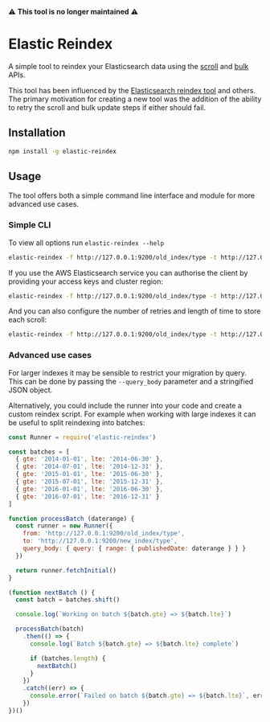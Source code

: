 ⚠️ **This tool is no longer maintained** ⚠️

# Elastic Reindex

A simple tool to reindex your Elasticsearch data using the [scroll][scroll] and [bulk][bulk] APIs.

This tool has been influenced by the [Elasticsearch reindex tool][tool] and others. The primary motivation for creating a new tool was the addition of the ability to retry the scroll and bulk update steps if either should fail. 

## Installation

```sh
npm install -g elastic-reindex
```

## Usage

The tool offers both a simple command line interface and module for more advanced use cases.

### Simple CLI

To view all options run `elastic-reindex --help`

```sh
elastic-reindex -f http://127.0.0.1:9200/old_index/type -t http://127.0.0.1:9200/new_index/type
```

If you use the AWS Elasticsearch service you can authorise the client by providing your access keys and cluster region:

```sh
elastic-reindex -f http://127.0.0.1:9200/old_index/type -t http://127.0.0.1:9200/new_index/type --access_key 123 --secret_key 456 --region eu-west-1
```

And you can also configure the number of retries and length of time to store each scroll:

```sh
elastic-reindex -f http://127.0.0.1:9200/old_index/type -t http://127.0.0.1:9200/new_index/type -r 5 -d 180s
```

### Advanced use cases

For larger indexes it may be sensible to restrict your migration by query. This can be done by passing the `--query_body` parameter and a stringified JSON object.

Alternatively, you could include the runner into your code and create a custom reindex script. For example when working with large indexes it can be useful to split reindexing into batches:

```js
const Runner = require('elastic-reindex')

const batches = [
  { gte: '2014-01-01', lte: '2014-06-30' },
  { gte: '2014-07-01', lte: '2014-12-31' },
  { gte: '2015-01-01', lte: '2015-06-30' },
  { gte: '2015-07-01', lte: '2015-12-31' },
  { gte: '2016-01-01', lte: '2016-06-30' },
  { gte: '2016-07-01', lte: '2016-12-31' }
]

function processBatch (daterange) {
  const runner = new Runner({
    from: 'http://127.0.0.1:9200/old_index/type',
    to: 'http://127.0.0.1:9200/new_index/type',
    query_body: { query: { range: { publishedDate: daterange } } }
  })

  return runner.fetchInitial()
}

(function nextBatch () {
  const batch = batches.shift()

  console.log(`Working on batch ${batch.gte} => ${batch.lte}`)

  processBatch(batch)
    .then(() => {
      console.log(`Batch ${batch.gte} => ${batch.lte} complete`)

      if (batches.length) {
        nextBatch()
      }
    })
    .catch((err) => {
      console.error(`Failed on batch ${batch.gte} => ${batch.lte}`, err)
    })
})()
```

[tool]: https://www.npmjs.com/package/elasticsearch-reindex
[scroll]: https://www.elastic.co/guide/en/elasticsearch/guide/current/scroll.html
[bulk]: https://www.elastic.co/guide/en/elasticsearch/guide/current/bulk.html

